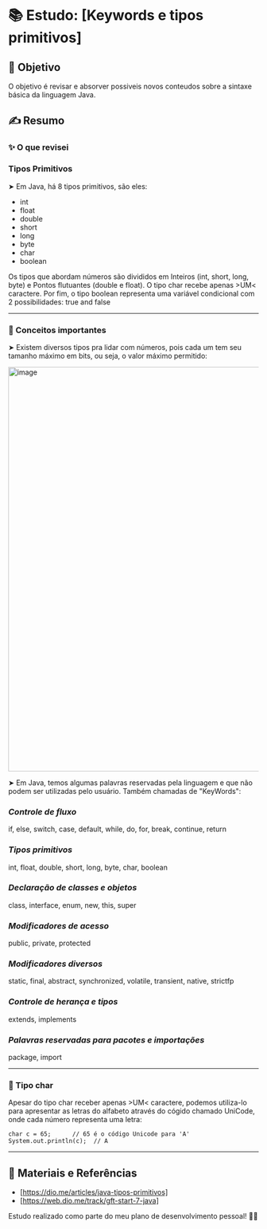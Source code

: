 # 📚 Estudo: [Keywords e tipos primitivos]

## 🎯 Objetivo
O objetivo é revisar e absorver possiveis novos conteudos sobre a sintaxe básica da linguagem Java.

## ✍️ Resumo
### ✨ O que revisei

### Tipos Primitivos

➤ Em Java, há 8 tipos primitivos, são eles:
- int
- float
- double
- short
- long
- byte
- char
- boolean

Os tipos que abordam números são divididos em Inteiros (int, short, long, byte) e Pontos flutuantes (double e float).
O tipo char recebe apenas >UM< caractere.
Por fim, o tipo boolean representa uma variável condicional com 2 possibilidades: true and false

---

### 🧠 Conceitos importantes

➤ Existem diversos tipos pra lidar com números, pois cada um tem seu tamanho máximo em bits, ou seja, o valor máximo permitido:

<img width="1900" height="812" alt="image" src="https://github.com/user-attachments/assets/76d640b9-da32-4e5d-916a-2ab945d7caea" />


➤ Em Java, temos algumas palavras reservadas pela linguagem e que não podem ser utilizadas pelo usuário. Também chamadas de "KeyWords":

### *Controle de fluxo* 

if, else, switch, case, default, while, do, for, break, continue, return

### *Tipos primitivos*

int, float, double, short, long, byte, char, boolean

### *Declaração de classes e objetos*

class, interface, enum, new, this, super

### *Modificadores de acesso*

public, private, protected

### *Modificadores diversos*

static, final, abstract, synchronized, volatile, transient, native, strictfp

### *Controle de herança e tipos*

extends, implements

### *Palavras reservadas para pacotes e importações*

package, import

---

### 🧪 Tipo char
Apesar do tipo char receber apenas >UM< caractere, podemos utiliza-lo para apresentar as letras do alfabeto através do cógido chamado UniCode, onde cada número representa uma letra:

```
char c = 65;      // 65 é o código Unicode para 'A'
System.out.println(c);  // A

```

---

## 🚀 Materiais e Referências
- [https://dio.me/articles/java-tipos-primitivos]
- [https://web.dio.me/track/gft-start-7-java]

Estudo realizado como parte do meu plano de desenvolvimento pessoal! 🚀✨

